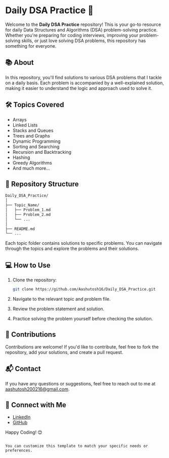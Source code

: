 
# Daily DSA Practice 🚀

Welcome to the **Daily DSA Practice** repository! This is your go-to resource for daily Data Structures and Algorithms (DSA) problem-solving practice. Whether you're preparing for coding interviews, improving your problem-solving skills, or just love solving DSA problems, this repository has something for everyone.

## 📚 About

In this repository, you'll find solutions to various DSA problems that I tackle on a daily basis. Each problem is accompanied by a well-explained solution, making it easier to understand the logic and approach used to solve it.

## 🛠️ Topics Covered

- Arrays
- Linked Lists
- Stacks and Queues
- Trees and Graphs
- Dynamic Programming
- Sorting and Searching
- Recursion and Backtracking
- Hashing
- Greedy Algorithms
- And much more...

## 📂 Repository Structure

```bash
Daily_DSA_Practice/
│
├── Topic_Name/
│   ├── Problem_1.md
│   ├── Problem_2.md
│   └── ...
│
├── README.md
└── ...
```

Each topic folder contains solutions to specific problems. You can navigate through the topics and explore the problems and their solutions.

## 💻 How to Use

1. Clone the repository:
   ```bash
   git clone https://github.com/Aashutosh16/Daily_DSA_Practice.git
   ```

2. Navigate to the relevant topic and problem file.

3. Review the problem statement and solution.

4. Practice solving the problem yourself before checking the solution.

## 🌟 Contributions

Contributions are welcome! If you'd like to contribute, feel free to fork the repository, add your solutions, and create a pull request.

## 📬 Contact

If you have any questions or suggestions, feel free to reach out to me at [aashutosh200216@gmail.com](mailto:aashutosh200216@gmail.com).

## 🔗 Connect with Me

- [LinkedIn](https://www.linkedin.com/in/aashutoshdubey16/)
- [GitHub](https://github.com/Aashutosh16)

Happy Coding! 😊
```

You can customize this template to match your specific needs or preferences.

